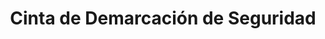 ---
title: "Cinta de Demarcación de Seguridad"
description: "Delimitación y Organización de Áreas Clave"
line: "Línea de demarcación y señalización"
main:
  id: 501
  content: |
    Presentamos nuestra **Cinta de Demarcación de Seguridad** – la solución ideal para organizar y señalizar espacios de manera clara y eficiente. Este producto esencial, parte de nuestra **Línea de Control de Riesgos y Seguridad Industrial**, es fundamental para delimitar zonas de peligro, rutas de evacuación, áreas de trabajo o almacenamiento, mejorando la seguridad y el flujo operacional.

  imgCard: "@/images/products/c-02.avif" 
  imgMain: "@/images/products/c-02.avif" 
  imgAlt: "Cinta de demarcación de seguridad amarilla y negra"
tabs:
  - id: "tabs-with-card-item-1"
    dataTab: "#tabs-with-card-1"
    title: "Descripción"
  - id: "tabs-with-card-item-2"
    dataTab: "#tabs-with-card-2"
    title: "Especificaciones Técnicas"
  - id: "tabs-with-card-item-3"
    dataTab: "#tabs-with-card-3"
    title: "Aplicaciones y Ventajas"
longDescription:
  title: "Organización y Seguridad Visual para tu Espacio"
  subTitle: |
    Nuestra Cinta de Demarcación de Seguridad es indispensable en cualquier entorno que requiera una clara separación y señalización visual. Su alta visibilidad y resistencia la hacen perfecta para bodegas, fábricas, parqueaderos, eventos o cualquier área donde la seguridad y el orden sean prioritarios, contribuyendo a la prevención de accidentes y el cumplimiento de normativas.
  btnTitle: "Contacta para personalizar tu demarcación"
  btnURL: "#"
descriptionList:
  - title: "Alta Visibilidad"
    subTitle: "Colores brillantes y patrones distintivos (ej. rayas amarillas y negras) que garantizan una fácil identificación de áreas."
  - title: "Gran Adherencia"
    subTitle: "Adhesivo de fuerte agarre que se mantiene firme en diversas superficies como concreto, madera o metal."
  - title: "Durabilidad Superior"
    subTitle: "Resistente a la abrasión, tráfico peatonal y vehicular ligero, así como a condiciones ambientales adversas."
  - title: "Fácil Aplicación y Retiro"
    subTitle: "Se instala sin complicaciones y, en muchos casos, se puede retirar sin dejar residuos significativos."
specificationsLeft:
  - title: "Material"
    subTitle: "Fabricada en [Especificar Material, ej., PVC de alta resistencia o polipropileno]."
  - title: "Ancho Disponible"
    subTitle: "Disponible en varios anchos (ej. 5 cm, 7.5 cm, 10 cm) para adaptarse a diferentes necesidades de señalización."
  - title: "Longitud del Rollo"
    subTitle: "Rollos de [Especificar Longitud, ej., 30 metros, 50 metros] para proyectos de diversos tamaños."
  - title: "Colores / Patrones"
    subTitle: "Disponible en [Especificar Colores/Patrones, ej., amarillo/negro, rojo/blanco, azul sólido] según la normativa."
tableData:
  - feature: ["Especificación", "Valor"]
    description:
      - ["Tipo de Adhesivo", "Caucho / Acrílico"]
      - ["Grosor (mm)", "[Especificar Grosor]"]
      - ["Temperatura de Servicio", "[Rango de Temperatura, ej., -10°C a 70°C]"]
      - ["Resistencia a Químicos", "Buena resistencia a ácidos y álcalis suaves"]
      - ["Uso Recomendado", "Interior / Exterior"]
blueprints:
  first: "@/images/blueprint-1.avif"
  second: "@/images/blueprint-2.avif" 
---